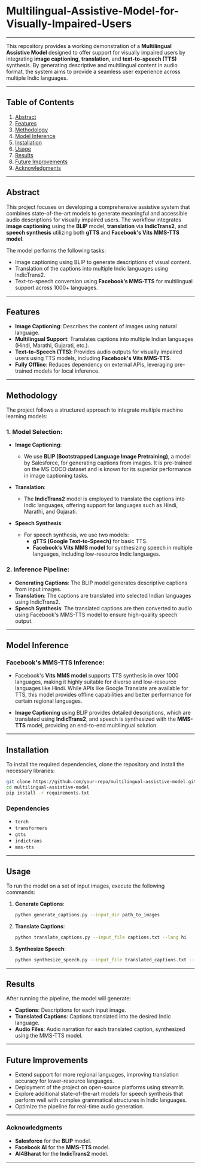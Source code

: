 # Multilingual-Assistive-Model-for-Visually-Impaired-Users

---

This repository provides a working demonstration of a **Multilingual Assistive Model** designed to offer support for visually impaired users by integrating **image captioning**, **translation**, and **text-to-speech (TTS)** synthesis. By generating descriptive and multilingual content in audio format, the system aims to provide a seamless user experience across multiple Indic languages.

---

## **Table of Contents**
1. [Abstract](#abstract)
2. [Features](#features)
3. [Methodology](#methodology)
4. [Model Inference](#model-inference)
5. [Installation](#installation)
6. [Usage](#usage)
7. [Results](#results)
8. [Future Improvements](#future-improvements)
9. [Acknowledgments](#Acknowledgments)

---

## **Abstract**

This project focuses on developing a comprehensive assistive system that combines state-of-the-art models to generate meaningful and accessible audio descriptions for visually impaired users. The workflow integrates **image captioning** using the **BLIP** model, **translation** via **IndicTrans2**, and **speech synthesis** utilizing both **gTTS** and **Facebook's Vits MMS-TTS model**.

The model performs the following tasks:
- Image captioning using BLIP to generate descriptions of visual content.
- Translation of the captions into multiple Indic languages using IndicTrans2.
- Text-to-speech conversion using **Facebook’s MMS-TTS** for multilingual support across 1000+ languages.

---

## **Features**
- **Image Captioning**: Describes the content of images using natural language.
- **Multilingual Support**: Translates captions into multiple Indian languages (Hindi, Marathi, Gujarati, etc.).
- **Text-to-Speech (TTS)**: Provides audio outputs for visually impaired users using TTS models, including **Facebook's Vits MMS-TTS**.
- **Fully Offline**: Reduces dependency on external APIs, leveraging pre-trained models for local inference.

---

## **Methodology**

The project follows a structured approach to integrate multiple machine learning models:

### **1. Model Selection**:
- **Image Captioning**: 
  - We use **BLIP (Bootstrapped Language Image Pretraining)**, a model by Salesforce, for generating captions from images. It is pre-trained on the MS COCO dataset and is known for its superior performance in image captioning tasks.
  
- **Translation**:
  - The **IndicTrans2** model is employed to translate the captions into Indic languages, offering support for languages such as Hindi, Marathi, and Gujarati.
  
- **Speech Synthesis**:
  - For speech synthesis, we use two models:
    - **gTTS (Google Text-to-Speech)** for basic TTS.
    - **Facebook’s Vits MMS model** for synthesizing speech in multiple languages, including low-resource Indic languages.

### **2. Inference Pipeline**:
- **Generating Captions**: The BLIP model generates descriptive captions from input images.
- **Translation**: The captions are translated into selected Indian languages using IndicTrans2.
- **Speech Synthesis**: The translated captions are then converted to audio using Facebook's MMS-TTS model to ensure high-quality speech output.

---

## **Model Inference**

### **Facebook's MMS-TTS Inference**:
- Facebook's **Vits MMS model** supports TTS synthesis in over 1000 languages, making it highly suitable for diverse and low-resource languages like Hindi. While APIs like Google Translate are available for TTS, this model provides offline capabilities and better performance for certain regional languages.
  
- **Image Captioning** using BLIP provides detailed descriptions, which are translated using **IndicTrans2**, and speech is synthesized with the **MMS-TTS** model, providing an end-to-end multilingual solution.

---

## **Installation**

To install the required dependencies, clone the repository and install the necessary libraries:

```bash
git clone https://github.com/your-repo/multilingual-assistive-model.git
cd multilingual-assistive-model
pip install -r requirements.txt
```

### **Dependencies**
- `torch`
- `transformers`
- `gtts`
- `indictrans`
- `mms-tts`

---

## **Usage**

To run the model on a set of input images, execute the following commands:

1. **Generate Captions**:
   ```bash
   python generate_captions.py --input_dir path_to_images
   ```

2. **Translate Captions**:
   ```bash
   python translate_captions.py --input_file captions.txt --lang hi
   ```

3. **Synthesize Speech**:
   ```bash
   python synthesize_speech.py --input_file translated_captions.txt --model mms_tts
   ```

---

## **Results**

After running the pipeline, the model will generate:
- **Captions**: Descriptions for each input image.
- **Translated Captions**: Captions translated into the desired Indic language.
- **Audio Files**: Audio narration for each translated caption, synthesized using the MMS-TTS model.

---

## **Future Improvements**

- Extend support for more regional languages, improving translation accuracy for lower-resource languages.
- Deployment of the project on open-source platforms using streamlit.
- Explore additional state-of-the-art models for speech synthesis that perform well with complex grammatical structures in Indic languages.
- Optimize the pipeline for real-time audio generation.


---

### **Acknowledgments**

- **Salesforce** for the **BLIP** model.
- **Facebook AI** for the **MMS-TTS** model.
- **AI4Bharat** for the **IndicTrans2** model.

---

